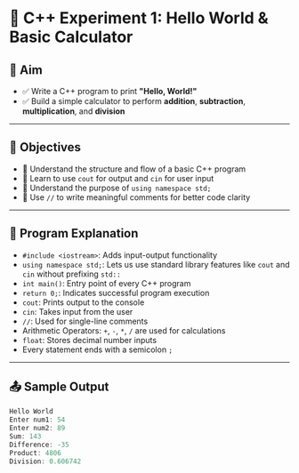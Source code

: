# 🔢 C++ Experiment 1: Hello World & Basic Calculator

## 🎯 Aim

- ✅ Write a C++ program to print **"Hello, World!"**
- ✅ Build a simple calculator to perform **addition**, **subtraction**, **multiplication**, and **division**

---

## 🧠 Objectives

- 📌 Understand the structure and flow of a basic C++ program  
- 📌 Learn to use `cout` for output and `cin` for user input  
- 📌 Understand the purpose of `using namespace std;`  
- 📌 Use `//` to write meaningful comments for better code clarity  

---

## 📝 Program Explanation

- `#include <iostream>`: Adds input-output functionality
- `using namespace std;`: Lets us use standard library features like `cout` and `cin` without prefixing `std::`
- `int main()`: Entry point of every C++ program
- `return 0;`: Indicates successful program execution
- `cout`: Prints output to the console
- `cin`: Takes input from the user
- `//`: Used for single-line comments
- Arithmetic Operators: `+`, `-`, `*`, `/` are used for calculations
- `float`: Stores decimal number inputs
- Every statement ends with a semicolon `;`

---

## 📤 Sample Output
```cpp
Hello World
Enter num1: 54
Enter num2: 89
Sum: 143
Difference: -35
Product: 4806
Division: 0.606742


